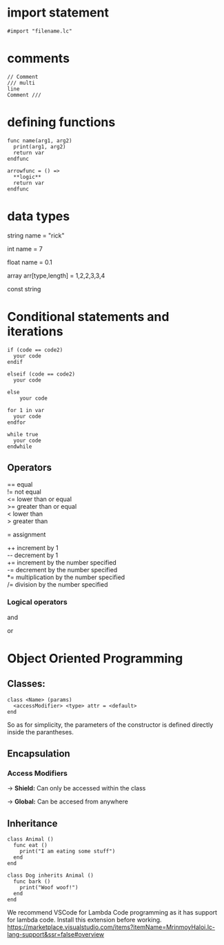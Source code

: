 # import statement
` #import "filename.lc" `

# comments
```
// Comment
/// multi  
line
Comment ///
```
# defining functions
```
func name(arg1, arg2)
  print(arg1, arg2)
  return var
endfunc

arrowfunc = () =>
  **logic**
  return var
endfunc
```
# data types


string name = "rick"

int name = 7

float name = 0.1

array arr[type,length] = 1,2,2,3,3,4

const string
# Conditional statements and iterations
```
if (code == code2)
  your code
endif
```
```
elseif (code == code2)
  your code
```
```
else
    your code
```
```
for 1 in var
  your code
endfor
```
```
while true
  your code
endwhile
```

## Operators

== equal <br>
!= not equal <br>
<= lower than or equal <br>
\>= greater than or equal <br>
< lower than <br>
\> greater than <br>

= assignment <br>

++ increment by 1 <br>
-- decrement by 1 <br>
+= increment by the number specified<br>
-= decrement by the number specified<br>
*= multiplication by the number specified<br>
/= division by the number specified<br>
### Logical operators
and

or

# Object Oriented Programming
## Classes:
```
class <Name> (params)
  <accessModifier> <type> attr = <default>
end
```
So as for simplicity, the parameters of the constructor is defined directly inside the parantheses.

## Encapsulation
### Access Modifiers
-> **Shield:** Can only be accessed within the class

-> **Global:** Can be accesed from anywhere
## Inheritance 
```
class Animal () 
  func eat () 
    print("I am eating some stuff")
  end
end

class Dog inherits Animal () 
  func bark () 
    print("Woof woof!")
  end
end
```  

We recommend VSCode for Lambda Code programming as it has support for lambda code. Install this extension before working. https://marketplace.visualstudio.com/items?itemName=MrinmoyHaloi.lc-lang-support&ssr=false#overview
